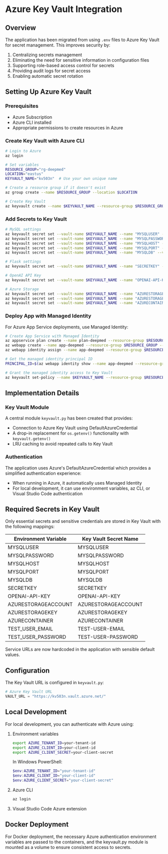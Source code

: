 # Azure Key Vault Integration

## Overview

The application has been migrated from using `.env` files to Azure Key Vault for secret management. This improves security by:

1. Centralizing secrets management
2. Eliminating the need for sensitive information in configuration files
3. Supporting role-based access control for secrets
4. Providing audit logs for secret access
5. Enabling automatic secret rotation

## Setting Up Azure Key Vault

### Prerequisites

- Azure Subscription
- Azure CLI installed 
- Appropriate permissions to create resources in Azure

### Create Key Vault with Azure CLI

```bash
# Login to Azure
az login

# Set variables
RESOURCE_GROUP="rg-deepmed"
LOCATION="eastus"
KEYVAULT_NAME="kv503n"  # Use your own unique name

# Create a resource group if it doesn't exist
az group create --name $RESOURCE_GROUP --location $LOCATION

# Create Key Vault
az keyvault create --name $KEYVAULT_NAME --resource-group $RESOURCE_GROUP --location $LOCATION --sku standard
```

### Add Secrets to Key Vault

```bash
# MySQL settings
az keyvault secret set --vault-name $KEYVAULT_NAME --name "MYSQLUSER" --value "root"
az keyvault secret set --vault-name $KEYVAULT_NAME --name "MYSQLPASSWORD" --value "your-secure-password"
az keyvault secret set --vault-name $KEYVAULT_NAME --name "MYSQLHOST" --value "localhost"
az keyvault secret set --vault-name $KEYVAULT_NAME --name "MYSQLPORT" --value "3306"
az keyvault secret set --vault-name $KEYVAULT_NAME --name "MYSQLDB" --value "deepmedver"

# Flask settings
az keyvault secret set --vault-name $KEYVAULT_NAME --name "SECRETKEY" --value "your-secure-random-key"

# OpenAI API Key
az keyvault secret set --vault-name $KEYVAULT_NAME --name "OPENAI-API-KEY" --value "your-openai-api-key"

# Azure Storage
az keyvault secret set --vault-name $KEYVAULT_NAME --name "AZURESTORAGEACCOUNT" --value "your-storage-account"
az keyvault secret set --vault-name $KEYVAULT_NAME --name "AZURESTORAGEKEY" --value "your-storage-key"
az keyvault secret set --vault-name $KEYVAULT_NAME --name "AZURECONTAINER" --value "your-container"
```

### Deploy App with Managed Identity

For Azure App Service deployments, use Managed Identity:

```bash
# Create App Service with Managed Identity
az appservice plan create --name plan-deepmed --resource-group $RESOURCE_GROUP --sku B1
az webapp create --name app-deepmed --resource-group $RESOURCE_GROUP --plan plan-deepmed --runtime "PYTHON:3.9"
az webapp identity assign --name app-deepmed --resource-group $RESOURCE_GROUP

# Get the managed identity principal ID
PRINCIPAL_ID=$(az webapp identity show --name app-deepmed --resource-group $RESOURCE_GROUP --query principalId --output tsv)

# Grant the managed identity access to Key Vault
az keyvault set-policy --name $KEYVAULT_NAME --resource-group $RESOURCE_GROUP --object-id $PRINCIPAL_ID --secret-permissions get list
```

## Implementation Details

### Key Vault Module

A central module `keyvault.py` has been created that provides:

- Connection to Azure Key Vault using DefaultAzureCredential
- A drop-in replacement for `os.getenv()` functionality with `keyvault.getenv()`
- LRU caching to avoid repeated calls to Key Vault

### Authentication

The application uses Azure's DefaultAzureCredential which provides a simplified authentication experience:

- When running in Azure, it automatically uses Managed Identity
- For local development, it can use environment variables, az CLI, or Visual Studio Code authentication

## Required Secrets in Key Vault

Only essential secrets and sensitive credentials are stored in Key Vault with the following mappings:

| Environment Variable | Key Vault Secret Name |
|----------------------|----------------------|
| MYSQLUSER | MYSQLUSER |
| MYSQLPASSWORD | MYSQLPASSWORD |
| MYSQLHOST | MYSQLHOST |
| MYSQLPORT | MYSQLPORT |
| MYSQLDB | MYSQLDB |
| SECRETKEY | SECRETKEY |
| OPENAI-API-KEY | OPENAI-API-KEY |
| AZURESTORAGEACCOUNT | AZURESTORAGEACCOUNT |
| AZURESTORAGEKEY | AZURESTORAGEKEY |
| AZURECONTAINER | AZURECONTAINER |
| TEST_USER_EMAIL | TEST-USER-EMAIL |
| TEST_USER_PASSWORD | TEST-USER-PASSWORD |

Service URLs are now hardcoded in the application with sensible default values.

## Configuration

The Key Vault URL is configured in `keyvault.py`:

```python
# Azure Key Vault URL
VAULT_URL = "https://kv503n.vault.azure.net/"
```

## Local Development

For local development, you can authenticate with Azure using:

1. Environment variables
   ```bash
   export AZURE_TENANT_ID=your-tenant-id
   export AZURE_CLIENT_ID=your-client-id
   export AZURE_CLIENT_SECRET=your-client-secret
   ```
   
   In Windows PowerShell:
   ```powershell
   $env:AZURE_TENANT_ID="your-tenant-id"
   $env:AZURE_CLIENT_ID="your-client-id"
   $env:AZURE_CLIENT_SECRET="your-client-secret"
   ```

2. Azure CLI
   ```bash
   az login
   ```

3. Visual Studio Code Azure extension

## Docker Deployment

For Docker deployment, the necessary Azure authentication environment variables are passed to the containers, and the keyvault.py module is mounted as a volume to ensure consistent access to secrets. 